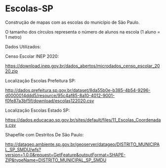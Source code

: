 # Escolas-SP
Construção de mapas com as escolas do município de São Paulo.

O tamanho dos círculos representa o número de alunos na escola (1 aluno = 1 metro)

Dados Utilizados:

Censo Escolar INEP 2020:

https://download.inep.gov.br/dados_abertos/microdados_censo_escolar_2020.zip

Localização Escolas Prefeitura SP:

http://dados.prefeitura.sp.gov.br/dataset/8da55b0e-b385-4b54-9296-d0000014ddd5/resource/95c4af85-8a10-4012-9001-f0fe87a3bf5f/download/escolas122020.csv

Localização Escolas Estado SP:

https://dados.educacao.sp.gov.br/sites/default/files/11_Escolas_Coordenadas.csv

Shapefile com Destritos De São Paulo:

http://datageo.ambiente.sp.gov.br/geoserver/datageo/DISTRITO_MUNICIPAL_SP_SMDU/wfs?version=1.0.0&request=GetFeature&outputFormat=SHAPE-ZIP&typeName=DISTRITO_MUNICIPAL_SP_SMDU
